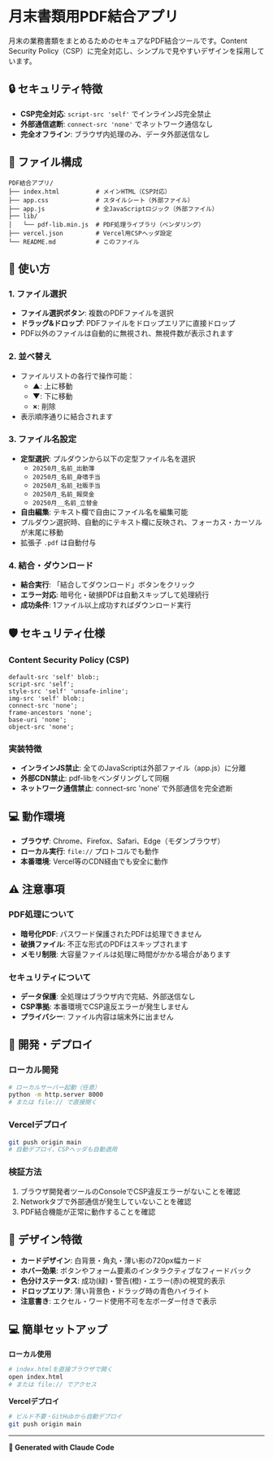 # 月末書類用PDF結合アプリ

月末の業務書類をまとめるためのセキュアなPDF結合ツールです。Content Security Policy（CSP）に完全対応し、シンプルで見やすいデザインを採用しています。

## 🔒 セキュリティ特徴

- **CSP完全対応**: `script-src 'self'` でインラインJS完全禁止
- **外部通信遮断**: `connect-src 'none'` でネットワーク通信なし
- **完全オフライン**: ブラウザ内処理のみ、データ外部送信なし

## 📁 ファイル構成

```
PDF結合アプリ/
├── index.html          # メインHTML（CSP対応）
├── app.css             # スタイルシート（外部ファイル）
├── app.js              # 全JavaScriptロジック（外部ファイル）
├── lib/
│   └── pdf-lib.min.js  # PDF処理ライブラリ（ベンダリング）
├── vercel.json         # Vercel用CSPヘッダ設定
└── README.md           # このファイル
```

## 🚀 使い方

### 1. ファイル選択
- **ファイル選択ボタン**: 複数のPDFファイルを選択
- **ドラッグ&ドロップ**: PDFファイルをドロップエリアに直接ドロップ
- PDF以外のファイルは自動的に無視され、無視件数が表示されます

### 2. 並べ替え
- ファイルリストの各行で操作可能：
  - **▲**: 上に移動
  - **▼**: 下に移動  
  - **×**: 削除
- 表示順序通りに結合されます

### 3. ファイル名設定
- **定型選択**: プルダウンから以下の定型ファイル名を選択
  - `20250月_名前_出勤簿`
  - `20250月_名前_身嗜手当`
  - `20250月_名前_社販手当`
  - `20250月_名前_報奨金`
  - `20250月__名前_立替金`
- **自由編集**: テキスト欄で自由にファイル名を編集可能
- プルダウン選択時、自動的にテキスト欄に反映され、フォーカス・カーソルが末尾に移動
- 拡張子 `.pdf` は自動付与

### 4. 結合・ダウンロード
- **結合実行**: 「結合してダウンロード」ボタンをクリック
- **エラー対応**: 暗号化・破損PDFは自動スキップして処理続行
- **成功条件**: 1ファイル以上成功すればダウンロード実行

## 🛡️ セキュリティ仕様

### Content Security Policy (CSP)
```
default-src 'self' blob:;
script-src 'self';
style-src 'self' 'unsafe-inline';
img-src 'self' blob:;
connect-src 'none';
frame-ancestors 'none';
base-uri 'none';
object-src 'none';
```

### 実装特徴
- **インラインJS禁止**: 全てのJavaScriptは外部ファイル（app.js）に分離
- **外部CDN禁止**: pdf-libをベンダリングして同梱
- **ネットワーク通信禁止**: connect-src 'none' で外部通信を完全遮断

## 💻 動作環境

- **ブラウザ**: Chrome、Firefox、Safari、Edge（モダンブラウザ）
- **ローカル実行**: `file://` プロトコルでも動作
- **本番環境**: Vercel等のCDN経由でも安全に動作

## ⚠️ 注意事項

### PDF処理について
- **暗号化PDF**: パスワード保護されたPDFは処理できません
- **破損ファイル**: 不正な形式のPDFはスキップされます
- **メモリ制限**: 大容量ファイルは処理に時間がかかる場合があります

### セキュリティについて
- **データ保護**: 全処理はブラウザ内で完結、外部送信なし
- **CSP準拠**: 本番環境でCSP違反エラーが発生しません
- **プライバシー**: ファイル内容は端末外に出ません

## 🔧 開発・デプロイ

### ローカル開発
```bash
# ローカルサーバー起動（任意）
python -m http.server 8000
# または file:// で直接開く
```

### Vercelデプロイ
```bash
git push origin main
# 自動デプロイ、CSPヘッダも自動適用
```

### 検証方法
1. ブラウザ開発者ツールのConsoleでCSP違反エラーがないことを確認
2. Networkタブで外部通信が発生していないことを確認
3. PDF結合機能が正常に動作することを確認

## 🎯 デザイン特徴

- **カードデザイン**: 白背景・角丸・薄い影の720px幅カード
- **ホバー効果**: ボタンやフォーム要素のインタラクティブなフィードバック
- **色分けステータス**: 成功(緑)・警告(橙)・エラー(赤)の視覚的表示
- **ドロップエリア**: 薄い背景色・ドラッグ時の青色ハイライト
- **注意書き**: エクセル・ワード使用不可を左ボーダー付きで表示

## 💻 簡単セットアップ

**ローカル使用**
```bash
# index.htmlを直接ブラウザで開く
open index.html
# または file:// でアクセス
```

**Vercelデプロイ**
```bash
# ビルド不要・GitHubから自動デプロイ
git push origin main
```

---

**🤖 Generated with Claude Code**